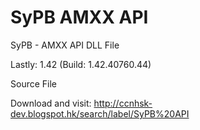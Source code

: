 # SyPB AMXX API

SyPB - AMXX API DLL File

Lastly: 1.42 (Build: 1.42.40760.44)

Source File

Download and visit:
http://ccnhsk-dev.blogspot.hk/search/label/SyPB%20API